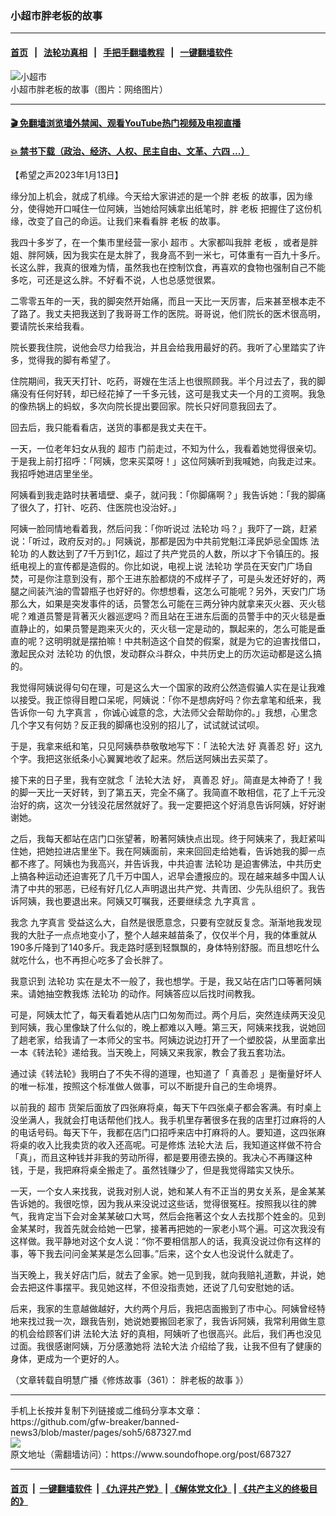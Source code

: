 ### 小超市胖老板的故事
------------------------

#### [首页](https://github.com/gfw-breaker/banned-news3/blob/master/README.md) &nbsp;&nbsp;|&nbsp;&nbsp; [法轮功真相](https://github.com/begood0513/basic/blob/master/README.md)  &nbsp;&nbsp;|&nbsp;&nbsp; [手把手翻墙教程](https://github.com/gfw-breaker/guides/wiki)  &nbsp;&nbsp;|&nbsp;&nbsp; [一键翻墙软件](https://github.com/gfw-breaker/nogfw/blob/master/README.md)  



<div><img alt="小超市" src="https://img.soundofhope.org/2023-01/1673642220879.jpg"/>
<br/><figcaption class="caption">
 小超市胖老板的故事（图片：网络图片）
</figcaption></div><hr/>

#### [ 🎬  免翻墙浏览墙外禁闻、观看YouTube热门视频及电视直播](https://github.com/gfw-breaker/HelloWorld)

#### [ 💥  禁书下载（政治、经济、人权、民主自由、文革、六四 ...）](https://github.com/gfw-breaker/books/blob/master/README.md)

<div><div class="Content__Wrapper sc-1bvya0-0 elmmKw article_body" itemprop="articleBody">
 <div id="post_place_1">
 </div>
 <p class="meta-top">
  <span class="meta">
   【希望之声2023年1月13日】
  </span>
 </p>
 <p class="Normal1">
  缘分加上机会，就成了机缘。今天给大家讲述的是一个胖
  <ok href="/term/71469">
   老板
  </ok>
  的故事，因为缘分，使得她开口喊住一位阿姨，当她给阿姨拿出纸笔时，胖
  <ok href="/term/71469">
   老板
  </ok>
  把握住了这份机缘，改变了自己的命运。让我们来看看胖
  <ok href="/term/71469">
   老板
  </ok>
  的故事。
 </p>
 <p>
  我四十多岁了，在一个集市里经营一家小
  <ok href="/term/15297">
   超市
  </ok>
  。大家都叫我胖
  <ok href="/term/71469">
   老板
  </ok>
  ，或者是胖姐、胖阿姨，因为我实在是太胖了，我身高不到一米七，可体重有一百九十多斤。长这么胖，我真的很难为情，虽然我也在控制饮食，再喜欢的食物也强制自己不能多吃，可还是这么胖。不好看不说，人也总感觉很累。
 </p>
 <p>
  二零零五年的一天，我的脚突然开始痛，而且一天比一天厉害，后来甚至根本走不了路了。我丈夫把我送到了我哥哥工作的医院。哥哥说，他们院长的医术很高明，要请院长来给我看。
 </p>
 <p>
  院长要我住院，说他会尽力给我治，并且会给我用最好的药。我听了心里踏实了许多，觉得我的脚有希望了。
 </p>
 <p>
  住院期间，我天天打针、吃药，哥嫂在生活上也很照顾我。半个月过去了，我的脚痛没有任何好转，却已经花掉了一千多元钱，这可是我丈夫一个月的工资啊。我急的像热锅上的蚂蚁，多次向院长提出要回家。院长只好同意我回去了。
 </p>
 <p>
  回去后，我只能看看店，送货的事都是我丈夫在干。
 </p>
 <p>
  一天，一位老年妇女从我的
  <ok href="/term/15297">
   超市
  </ok>
  门前走过，不知为什么，我看着她觉得很亲切。于是我上前打招呼：「阿姨，您来买菜呀！」这位阿姨听到我喊她，向我走过来。我招呼她进店里坐坐。
 </p>
 <p>
  阿姨看到我走路时扶著墙壁、桌子，就问我：「你脚痛啊？」我告诉她：「我的脚痛了很久了，打针、吃药、住医院也没治好。」
 </p>
 <p>
  阿姨一脸同情地看着我，然后问我：「你听说过
  <ok href="/term/968">
   法轮功
  </ok>
  吗？」我吓了一跳，赶紧说：「听过，政府反对的。」阿姨说，那都是因为中共前党魁江泽民妒忌全国炼
  <ok href="/term/968">
   法轮功
  </ok>
  的人数达到了7千万到1亿，超过了共产党员的人数，所以才下令镇压的。报纸电视上的宣传都是造假的。你比如说，电视上说
  <ok href="/term/968">
   法轮功
  </ok>
  学员在天安门广场自焚，可是你注意到没有，那个王进东脸都烧的不成样子了，可是头发还好好的，两腿之间装汽油的雪碧瓶子也好好的。你想想看，这怎么可能呢？另外，天安门广场那么大，如果是突发事件的话，员警怎么可能在三两分钟内就拿来灭火器、灭火毯呢？难道员警是背著灭火器巡逻吗？而且站在王进东后面的员警手中的灭火毯是垂直静止的，如果员警是跑来灭火的，灭火毯一定是动的，飘起来的，怎么可能是垂直的呢？这明明就是摆拍嘛！中共制造这个自焚的假案，就是为它的迫害找借口，激起民众对
  <ok href="/term/968">
   法轮功
  </ok>
  的仇恨，发动群众斗群众，中共历史上的历次运动都是这么搞的。
 </p>
 <p>
  我觉得阿姨说得句句在理，可是这么大一个国家的政府公然造假骗人实在是让我难以接受。我正惊得目瞪口呆呢，阿姨说：「你不是想病好吗？你去拿笔和纸来，我告诉你一句
  <ok href="/term/70441">
   九字真言
  </ok>
  ，你诚心诚意的念，大法师父会帮助你的。」我想，心里念几个字又有何妨？反正我的脚痛也没别的招儿了，试试就试试呗。
 </p>
 <p>
  于是，我拿来纸和笔，只见阿姨恭恭敬敬地写下：「
  <ok href="/term/8055">
   法轮大法
  </ok>
  好
  <ok href="/term/7789">
   真善忍
  </ok>
  好」这九个字。我把这张纸条小心翼翼地收了起来。然后送阿姨出去买菜了。
 </p>
 <p>
  接下来的日子里，我有空就念「
  <ok href="/term/8055">
   法轮大法
  </ok>
  好，
  <ok href="/term/7789">
   真善忍
  </ok>
  好」。简直是太神奇了！我的脚一天比一天好转，到了第五天，完全不痛了。我简直不敢相信，花了上千元没治好的病，这次一分钱没花居然就好了。我一定要把这个好消息告诉阿姨，好好谢谢她。
 </p>
 <p>
  之后，我每天都站在店门口张望著，盼著阿姨快点出现。终于阿姨来了，我赶紧叫住她，把她拉进店里坐下。我在阿姨面前，来来回回走给她看，告诉她我的脚一点都不疼了。阿姨也为我高兴，并告诉我，中共迫害
  <ok href="/term/968">
   法轮功
  </ok>
  是迫害佛法，中共历史上搞各种运动还迫害死了几千万中国人，迟早会遭报应的。现在越来越多中国人认清了中共的邪恶，已经有好几亿人声明退出共产党、共青团、少先队组织了。我告诉阿姨，我也要退出来。阿姨又叮嘱我，还要继续念
  <ok href="/term/70441">
   九字真言
  </ok>
  。
 </p>
 <p>
  我念
  <ok href="/term/70441">
   九字真言
  </ok>
  受益这么大，自然是很愿意念，只要有空就反复念。渐渐地我发现我的大肚子一点点地变小了，整个人越来越苗条了，仅仅半个月，我的体重就从190多斤降到了140多斤。我走路时感到轻飘飘的，身体特别舒服。而且想吃什么就吃什么，也不再担心吃多了会长胖了。
 </p>
 <p>
  我意识到
  <ok href="/term/968">
   法轮功
  </ok>
  实在是太不一般了，我也想学。于是，我又站在店门口等著阿姨来。请她抽空教我炼
  <ok href="/term/968">
   法轮功
  </ok>
  的动作。阿姨答应以后找时间教我。
 </p>
 <p>
  可是，阿姨太忙了，每天看着她从店门口匆匆而过。两个月后，突然连续两天没见到阿姨，我心里像缺了什么似的，晚上都难以入睡。第三天，阿姨来找我，说她回了趟老家，给我请了一本师父的宝书。阿姨边说边打开了一个塑胶袋，从里面拿出一本《转法轮》递给我。当天晚上，阿姨又来我家，教会了我五套功法。
 </p>
 <p>
  通过读《转法轮》我明白了不失不得的道理，也知道了「
  <ok href="/term/7789">
   真善忍
  </ok>
  」是衡量好坏人的唯一标准，按照这个标准做人做事，可以不断提升自己的生命境界。
 </p>
 <p>
  以前我的
  <ok href="/term/15297">
   超市
  </ok>
  货架后面放了四张麻将桌，每天下午四张桌子都会客满。有时桌上没坐满人，我就会打电话帮他们找人。我手机里存著很多在我的店里打过麻将的人的电话号码。每天下午，我都在店门口招呼来店中打麻将的人。要知道，这四张麻将桌的收入比我卖货的收入还高呢。可是修炼
  <ok href="/term/8055">
   法轮大法
  </ok>
  后，我知道这样做不符合「真」，而且这种钱并非我的劳动所得，都是要用德去换的。我决心不再赚这种钱，于是，我把麻将桌全搬走了。虽然钱赚少了，但是我觉得踏实又快乐。
 </p>
 <p>
  一天，一个女人来找我，说我对别人说，她和某人有不正当的男女关系，是金某某告诉她的。我很吃惊，因为我从来没说过这些话，觉得很冤枉。按照我以往的脾气，我肯定当下会对金某某破口大骂，然后会拖著这个女人去找那个姓金的。见到金某某时，我首先就会给她一巴掌，接著再把她的一家老小骂个遍。可这次我没有这样做。我平静地对这个女人说：“你不要相信那人的话，我真没说过你有这样的事，等下我去问问金某某是怎么回事。”后来，这个女人也没说什么就走了。
 </p>
 <p>
  当天晚上，我关好店门后，就去了金家。她一见到我，就向我赔礼道歉，并说，她会去把这件事摆平。我见她这样，不但没指责她，还说了几句安慰她的话。
 </p>
 <p>
  后来，我家的生意越做越好，大约两个月后，我把店面搬到了市中心。阿姨曾经特地来找过我一次，跟我告别，她说她要搬回老家了，我告诉阿姨，我常利用做生意的机会给顾客们讲
  <ok href="/term/8055">
   法轮大法
  </ok>
  好的真相，阿姨听了也很高兴。此后，我们再也没见过面。我很感谢阿姨，万分感激她将
  <ok href="/term/8055">
   法轮大法
  </ok>
  介绍给了我，让我不但有了健康的身体，更成为一个更好的人。
 </p>
 <p>
  （文章转载自明慧广播《修炼故事（361）：
  <ok href="https://www.mhradio.org/showprogram/15483.html">
   胖老板的故事
  </ok>
  》）
 </p>
</div>
</div>
<hr/>
手机上长按并复制下列链接或二维码分享本文章：<br/>
https://github.com/gfw-breaker/banned-news3/blob/master/pages/soh5/687327.md <br/>
<a href='https://github.com/gfw-breaker/banned-news3/blob/master/pages/soh5/687327.md'><img src='https://github.com/gfw-breaker/banned-news3/blob/master/pages/soh5/687327.md.png'/></a> <br/>
原文地址（需翻墙访问）：https://www.soundofhope.org/post/687327


------------------------
#### [首页](https://github.com/gfw-breaker/banned-news3/blob/master/README.md) &nbsp;|&nbsp; [一键翻墙软件](https://github.com/gfw-breaker/nogfw/blob/master/README.md) &nbsp;| [《九评共产党》](https://github.com/gfw-breaker/9ping.md/blob/master/README.md#九评之一评共产党是什么) | [《解体党文化》](https://github.com/gfw-breaker/jtdwh.md/blob/master/README.md) | [《共产主义的终极目的》](https://github.com/gfw-breaker/gczydzjmd.md/blob/master/README.md)


<img src='http://gfw-breaker.win/banned-news3/pages/soh5/687327.md' width='0px' height='0px'/>